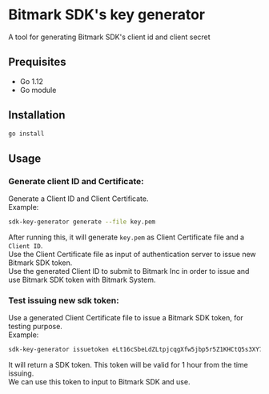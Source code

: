 # Bitmark SDK's key generator
A tool for generating Bitmark SDK's client id and client secret

## Prequisites
- Go 1.12
- Go module

## Installation
```bash
go install
```

## Usage
### Generate client ID and Certificate:
Generate a Client ID and Client Certificate.  
Example:
```bash
sdk-key-generator generate --file key.pem
```
After running this, it will generate `key.pem` as Client Certificate file and a `Client ID`.  
Use the Client Certificate file as input of authentication server to issue new Bitmark SDK token.  
Use the generated Client ID to submit to Bitmark Inc in order to issue and use Bitmark SDK token with Bitmark System.

### Test issuing new sdk token:
Use a generated Client Certificate file to issue a Bitmark SDK token, for testing purpose.  
Example:
```bash
sdk-key-generator issuetoken eLt16cSbeLdZLtpjcqgXfw5jbp5r5Z1KHCtQ5s3XY7DGaPQ3NZ --file key.pem
```
It will return a SDK token. This token will be valid for 1 hour from the time issuing.  
We can use this token to input to Bitmark SDK and use.
